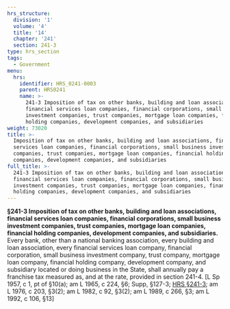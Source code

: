 ```yaml
---
hrs_structure:
  division: '1'
  volume: '4'
  title: '14'
  chapter: '241'
  section: 241-3
type: hrs_section
tags:
  - Government
menu:
  hrs:
    identifier: HRS_0241-0003
    parent: HRS0241
    name: >-
      241-3 Imposition of tax on other banks, building and loan associations,
      financial services loan companies, financial corporations, small business
      investment companies, trust companies, mortgage loan companies, financial
      holding companies, development companies, and subsidiaries
weight: 73020
title: >-
  Imposition of tax on other banks, building and loan associations, financial
  services loan companies, financial corporations, small business investment
  companies, trust companies, mortgage loan companies, financial holding
  companies, development companies, and subsidiaries
full_title: >-
  241-3 Imposition of tax on other banks, building and loan associations,
  financial services loan companies, financial corporations, small business
  investment companies, trust companies, mortgage loan companies, financial
  holding companies, development companies, and subsidiaries
---
```

**§241-3 Imposition of tax on other banks, building and loan associations, financial services loan companies, financial corporations, small business investment companies, trust companies, mortgage loan companies, financial holding companies, development companies, and subsidiaries.** Every bank, other than a national banking association, every building and loan association, every financial services loan company, financial corporation, small business investment company, trust company, mortgage loan company, financial holding company, development company, and subsidiary located or doing business in the State, shall annually pay a franchise tax measured as, and at the rate, provided in section 241-4\. [L Sp 1957, c 1, pt of §10(a); am L 1965, c 224, §6; Supp, §127-3; [HRS §241-3](/title-14/chapter-241/section-241-3/); am L 1976, c 203, §3(2); am L 1982, c 92, §3(2); am L 1989, c 266, §3; am L 1992, c 106, §13]